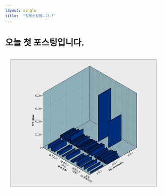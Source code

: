 ```yaml
---
layout: single
title:  "첫포스팅입니다.!"
---
```


# 오늘 첫 포스팅입니다.
![1](https://github.com/jinseongmensch/jinseongmensch.github.io/blob/master/_posts/_images/9.jpg?raw=true)

